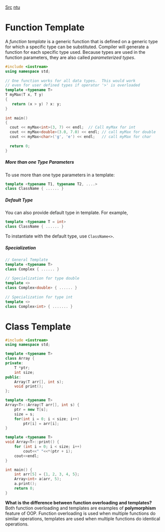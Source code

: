 [Src](https://www.geeksforgeeks.org/templates-cpp/)
[ntu](https://www3.ntu.edu.sg/home/ehchua/programming/cpp/cp8_Template.html)
# Function Template
A _function template_ is a generic function that is defined on a generic type for which a specific type can be substituted. Compiler will generate a function for each specific type used. Because types are used in the function parameters, they are also called _parameterized types_.
```c++
#include <iostream>
using namespace std;
 
// One function works for all data types.  This would work
// even for user defined types if operator '>' is overloaded
template <typename T>
T myMax(T x, T y)
{
   return (x > y) ? x: y;
}
 
int main()
{
  cout << myMax<int>(3, 7) << endl;  // Call myMax for int
  cout << myMax<double>(3.0, 7.0) << endl; // call myMax for double
  cout << myMax<char>('g', 'e') << endl;   // call myMax for char
 
  return 0;
}
```
##### More than one Type Parameters
To use more than one type parameters in a template:
```cpp
template <typename T1, typename T2, ....>
class ClassName { ...... }
```

##### Default Type
You can also provide default type in template. For example,
```cpp
template <typename T = int>
class ClassName { ...... }
```
To instantiate with the default type, use `ClassName<>`.

##### Specialization

```cpp
// General Template
template <typename T>
class Complex { ...... }
 
// Specialization for type double
template <>
class Complex<double> { ...... }
 
// Specialization for type int
template <>
class Complex<int> { ....... }
```

# Class Template
```c++
#include <iostream>
using namespace std;

template <typename T>
class Array {
private:
	T *ptr;
	int size;
public:
	Array(T arr[], int s);
	void print();
};

template <typename T>
Array<T>::Array(T arr[], int s) {
	ptr = new T[s];
	size = s;
	for(int i = 0; i < size; i++)
		ptr[i] = arr[i];
}

template <typename T>
void Array<T>::print() {
	for (int i = 0; i < size; i++)
		cout<<" "<<*(ptr + i);
	cout<<endl;
}

int main() {
	int arr[5] = {1, 2, 3, 4, 5};
	Array<int> a(arr, 5);
	a.print();
	return 0;
}
```
**What is the difference between function overloading and templates?**   
Both function overloading and templates are examples of **polymorphism** feature of OOP. Function overloading is used when multiple functions do similar operations, templates are used when multiple functions do identical operations.

